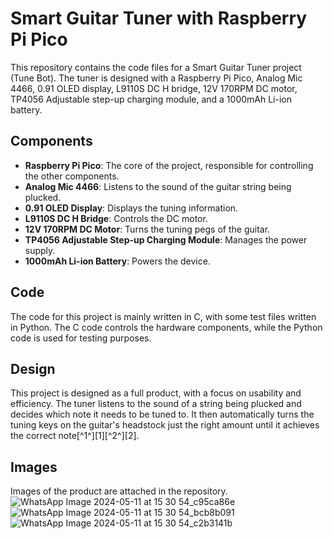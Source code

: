 # Smart Guitar Tuner with Raspberry Pi Pico

This repository contains the code files for a Smart Guitar Tuner project (Tune Bot). The tuner is designed with a Raspberry Pi Pico, Analog Mic 4466, 0.91 OLED display, L9110S DC H bridge, 12V 170RPM DC motor, TP4056 Adjustable step-up charging module, and a 1000mAh Li-ion battery.

## Components

- **Raspberry Pi Pico**: The core of the project, responsible for controlling the other components.
- **Analog Mic 4466**: Listens to the sound of the guitar string being plucked.
- **0.91 OLED Display**: Displays the tuning information.
- **L9110S DC H Bridge**: Controls the DC motor.
- **12V 170RPM DC Motor**: Turns the tuning pegs of the guitar.
- **TP4056 Adjustable Step-up Charging Module**: Manages the power supply.
- **1000mAh Li-ion Battery**: Powers the device.

## Code

The code for this project is mainly written in C, with some test files written in Python. The C code controls the hardware components, while the Python code is used for testing purposes.

## Design

This project is designed as a full product, with a focus on usability and efficiency. The tuner listens to the sound of a string being plucked and decides which note it needs to be tuned to. It then automatically turns the tuning keys on the guitar's headstock just the right amount until it achieves the correct note[^1^][1][^2^][2].

## Images

Images of the product are attached in the repository.
![WhatsApp Image 2024-05-11 at 15 30 54_c95ca86e](https://github.com/LithiraAponsu2/Smart_Guitar_Tuner_Project_Codes/assets/95391677/725f2309-9e4b-4882-9a15-3b438fd6f692)
![WhatsApp Image 2024-05-11 at 15 30 54_bcb8b091](https://github.com/LithiraAponsu2/Smart_Guitar_Tuner_Project_Codes/assets/95391677/ff1bd8c2-a735-4252-8b27-f35d5fc2bc75)
![WhatsApp Image 2024-05-11 at 15 30 54_c2b3141b](https://github.com/LithiraAponsu2/Smart_Guitar_Tuner_Project_Codes/assets/95391677/0804d302-a939-4d7d-ba7a-f330d685151b)


